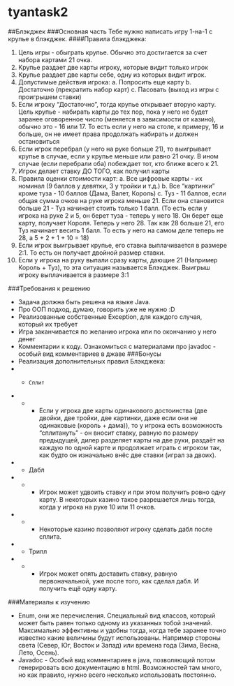 # tyantask2
##Блэкджек
###Основная часть
Тебе нужно написать игру 1-на-1 с крупье в блэкджек. 
####Правила блэкджека:
1.	Цель игры - обыграть крупье. Обычно это достигается за счет набора картами 21 очка.
2.	Крупье раздает две карты игроку, которые видит только игрок
3.	Крупье раздает две карты себе, одну из которых видит игрок.
4.	Допустимые действия игрока:
a.	Попросить еще карту
b.	Достаточно (прекратить набор карт)
c.	Пасовать (выход из игры с проигрышем ставки)
5.	Если игроку “Достаточно”, тогда крупье открывает вторую карту. Цель крупье - набирать карты до тех пор, пока у него не будет заранее оговоренное число (меняется в зависимости от казино), обычно это - 16 или 17. То есть если у него на столе, к примеру, 16 и больше, он не имеет права продолжать набирать и должен остановиться
6.	Если игрок перебрал (у него на руке больше 21), то выигрывает крупье в случае, если у крупье меньше или равно 21 очку. В ином случае (если перебрали оба) побеждает тот, кто ближе всего к 21.
7.	Игрок делает ставку ДО ТОГО, как получил карты
8.	Правила оценки стоимости карт:
a.	Все цифровые карты - их номинал (9 баллов у девятки, 3 у тройки и т.д.)
b.	Все “картинки” кроме туза - 10 баллов (Дама, Валет, Король)
c.	Туз - 11 баллов, если общая сумма очков на руке игрока меньше 21. Если она становится больше 21 - Туз начинает стоить только 1 балл. (То есть если у игрока на руке 2 и 5, он берет туза - теперь у него 18. Он берет еще карту, получает Короля. Теперь у него 28. Так как 28 больше 21, его Туз начинает весить 1 балл. То есть у него на самом деле теперь не 28, а 5 + 2 + 1 + 10 = 18)
9.	Если игрок выигрывает крупье, его ставка выплачивается в размере 2:1. То есть он получает двойной размер ставки.
10.	Если у игрока на руку выпали сразу карты, дающие 21 (Например Король + Туз), то эта ситуация называется Блэкджек. Выигрыш игроку выплачивается в размере 3:1

###Требования к решению
* Задача должна быть решена на языке Java.
* Про ООП подход, думаю, говорить уже не нужно :D
* 	Реализованные собственные Exception, для каждого случая, который их требует
*	Игра заканчивается по желанию игрока или по окончанию у него денег
* 	Комментарии к коду. Ознакомиться с материалами про javadoc - особый вид комментариев в джаве
###Бонусы
* 	Реализация дополнительных правил Блэкджека:
* +  	Сплит
* + +	Если у игрока две карты одинакового достоинства (две двойки, две тройки, две картинки, даже если они не одинаковые (король + дама)), то у игрока есть возможность “сплитануть” - он вносит ставку, равную по размеру предыдущей, дилер разделяет карты на две руки, раздаёт на каждую по одной карте и продолжает играть с игроком так, как будто он изначально внёс две ставки (играл за двоих).
* +	Дабл
* + +	Игрок может удвоить ставку и при этом получить ровно одну карту. В некоторых казино такое разрешается лишь тогда, когда у игрока на руке 10 или 11 очков.
* + +	Некоторые казино позволяют игроку сделать дабл после сплита.
* +	Трипл
* + +	Игрок может опять доставить ставку, равную первоначальной, уже после того, как сделал дабл. И получить ещё одну карту.

###Материалы к изучению
+	Enum, они же перечисления. Специальный вид классов, который может быть равен только одному из указанных тобой значений. Максимально эффективны и удобны тогда, когда тебе заранее точно известно какие величины будут использованы. Например стороны света (Север, Юг, Восток и Запад) или времена года (Зима, Весна, Лето, Осень).
+	Javadoc - Особый вид комментариев в java, позволяющий потом генерировать всю документацию в html. Возможностей там много, но как правило, нужно всего несколько использовать постоянно.
